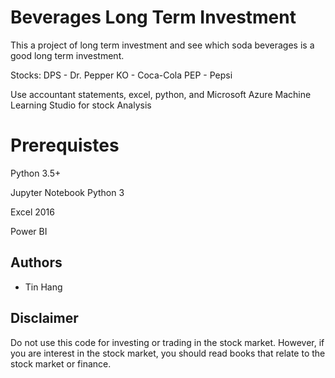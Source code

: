 # Beverages Long Term Investment
This a project of long term investment and see which soda beverages is a good long term investment.

Stocks: DPS - Dr. Pepper
        KO - Coca-Cola
        PEP - Pepsi
        
Use accountant statements, excel, python, and Microsoft Azure Machine Learning Studio for stock Analysis


# Prerequistes
Python 3.5+

Jupyter Notebook Python 3

Excel 2016

Power BI

## Authors
* Tin Hang

## Disclaimer
Do not use this code for investing or trading in the stock market. However, if you are interest in the stock market, you should read books that relate to the stock market or finance.

